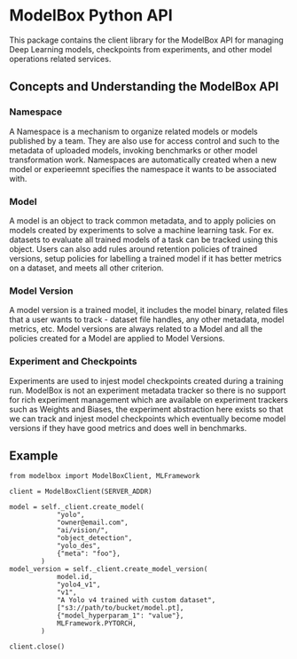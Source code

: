 # ModelBox Python API

This package contains the client library for the ModelBox API for managing Deep Learning models, checkpoints from experiments, and other model operations related services.

## Concepts and Understanding the ModelBox API

### Namespace
A Namespace is a mechanism to organize related models or models published by a team. They are also use for access control and such to the metadata of uploaded models, invoking benchmarks or other model transformation work. Namespaces are automatically created when a new model or experieemnt specifies the namespace it wants to be associated with.

### Model
A model is an object to track common metadata, and to apply policies on models created by experiments to solve a machine learning task. For ex. datasets to evaluate all trained models of a task can be tracked using this object. Users can also add rules around retention policies of trained versions, setup policies for labelling a trained model if it has better metrics on a dataset, and meets all other criterion.

### Model Version
A model version is a trained model, it includes the model binary, related files that a user wants to track - dataset file handles, any other metadata, model metrics, etc. Model versions are always related to a Model and all the policies created for a Model are applied to Model Versions.

### Experiment and Checkpoints
Experiments are used to injest model checkpoints created during a training run. ModelBox is not an experiment metadata tracker so there is no support for rich experiment management which are available on experiment trackers such as Weights and Biases, the experiment abstraction here exists so that we can track and injest model checkpoints which eventually become model versions if they have good metrics and does well in benchmarks.

## Example

```
from modelbox import ModelBoxClient, MLFramework

client = ModelBoxClient(SERVER_ADDR)

model = self._client.create_model(
            "yolo",
            "owner@email.com",
            "ai/vision/",
            "object_detection",
            "yolo_des",
            {"meta": "foo"},
        )
model_version = self._client.create_model_version(
            model.id, 
            "yolo4_v1",
            "v1",
            "A Yolo v4 trained with custom dataset", 
            ["s3://path/to/bucket/model.pt],
            {"model_hyperparam_1": "value"},
            MLFramework.PYTORCH,
        )

client.close()
```